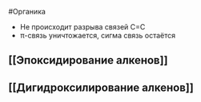 #Органика 
- Не происходит разрыва связей C=C
- π-связь уничтожается, сигма связь остаётся 
## [[Эпоксидирование алкенов]]
## [[Дигидроксилирование алкенов]] 
